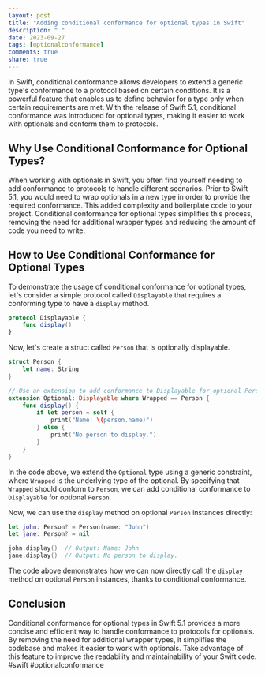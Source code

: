 ```yaml
---
layout: post
title: "Adding conditional conformance for optional types in Swift"
description: " "
date: 2023-09-27
tags: [optionalconformance]
comments: true
share: true
---
```


In Swift, conditional conformance allows developers to extend a generic type's conformance to a protocol based on certain conditions. It is a powerful feature that enables us to define behavior for a type only when certain requirements are met. With the release of Swift 5.1, conditional conformance was introduced for optional types, making it easier to work with optionals and conform them to protocols. 

## Why Use Conditional Conformance for Optional Types?

When working with optionals in Swift, you often find yourself needing to add conformance to protocols to handle different scenarios. Prior to Swift 5.1, you would need to wrap optionals in a new type in order to provide the required conformance. This added complexity and boilerplate code to your project. Conditional conformance for optional types simplifies this process, removing the need for additional wrapper types and reducing the amount of code you need to write.

## How to Use Conditional Conformance for Optional Types

To demonstrate the usage of conditional conformance for optional types, let's consider a simple protocol called `Displayable` that requires a conforming type to have a `display` method.

```swift
protocol Displayable {
    func display()
}
```

Now, let's create a struct called `Person` that is optionally displayable.

```swift
struct Person {
    let name: String
}

// Use an extension to add conformance to Displayable for optional Person
extension Optional: Displayable where Wrapped == Person {
    func display() {
        if let person = self {
            print("Name: \(person.name)")
        } else {
            print("No person to display.")
        }
    }
}
```

In the code above, we extend the `Optional` type using a generic constraint, where `Wrapped` is the underlying type of the optional. By specifying that `Wrapped` should conform to `Person`, we can add conditional conformance to `Displayable` for optional `Person`.

Now, we can use the `display` method on optional `Person` instances directly:

```swift
let john: Person? = Person(name: "John")
let jane: Person? = nil

john.display()  // Output: Name: John
jane.display()  // Output: No person to display.
```

The code above demonstrates how we can now directly call the `display` method on optional `Person` instances, thanks to conditional conformance.

## Conclusion

Conditional conformance for optional types in Swift 5.1 provides a more concise and efficient way to handle conformance to protocols for optionals. By removing the need for additional wrapper types, it simplifies the codebase and makes it easier to work with optionals. Take advantage of this feature to improve the readability and maintainability of your Swift code. #swift #optionalconformance